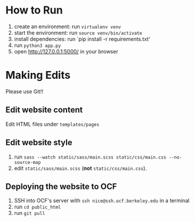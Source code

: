 # How to Run
1. create an environment: run `virtualenv venv`
1. start the environment: run `source venv/bin/activate`
2. install dependencies: run `pip install -r requirements.txt'
3. run `python3 app.py`
4. open http://127.0.0.1:5000/ in your browser

# Making Edits

Please use Git!!

## Edit website content

Edit HTML files under `templates/pages`

## Edit website style

1. run `sass --watch static/sass/main.scss static/css/main.css --no-source-map`
2. edit `static/sass/main.scss` (**not** `static/css/main.css`).

## Deploying the website to OCF

1. SSH into OCF's server with `ssh nice@ssh.ocf.berkeley.edu` in a terminal
2. run `cd public_html`
3. run `git pull`
